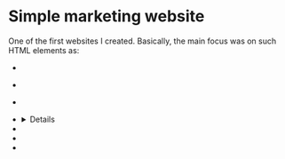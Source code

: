 # Simple marketing website

One of the first websites I created. Basically, the main focus was on such HTML elements as:
- <section>
- <figure>
- <figcaption>
- <details>
- <summary>
- <abbr>
- <address>
